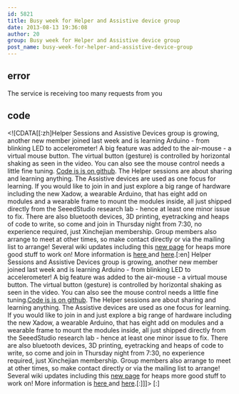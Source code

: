 ```yaml
---
id: 5821
title: Busy week for Helper and Assistive device group
date: 2013-08-13 19:36:08
author: 20
group: Busy week for Helper and Assistive device group
post_name: busy-week-for-helper-and-assistive-device-group
---
```


## error
The service is receiving too many requests from you

## code
 <!\[CDATA\[\[:zh\]Helper Sessions and Assistive Devices group is growing, another new member joined last week and is learning Arduino - from blinking LED to accelerometer! A big feature was added to the air-mouse - a virtual mouse button. The virtual button (gesture) is controlled by horizontal shaking as seen in the video. You can also see the mouse control needs a little fine tuning. [Code is is on github](https://github.com/xinchejian/AssistiveDevices/tree/master/FreeIMU%5Finertial%5Fmouse%5Fleonardo%5FTeensy "Virtual button air-mouse code."). The Helper sessions are about sharing and learning anything. The Assistive devices are used as one focus for learning. If you would like to join in and just explore a big range of hardware including the new Xadow, a wearable Arduino, that has eight add on modules and a wearable frame to mount the modules inside, all just shipped directly from the SeeedStudio research lab - hence at least one minor issue to fix. There are also bluetooth devices, 3D printing, eyetracking and heaps of code to write, so come and join in Thursday night from 7:30, no experience required, just Xinchejian membership. Group members also arrange to meet at other times, so make contact directly or via the mailing list to arrange! Several wiki updates including this [new page](http://wiki.xinchejian.com/wiki/Tasks%5F-%5Fprogress%5Fupdates%5F%26%5FHelp%5Fwanted "Things to do!") for heaps more good stuff to work on! More information is [here ](http://wiki.xinchejian.com/wiki/Assistive%5FDevices "Assistive Devices")and [here](http://xinchejian.com/2013/07/05/helper-sessions-at-xinchejian/ "Helper sessions").\[:en\] Helper Sessions and Assistive Devices group is growing, another new member joined last week and is learning Arduino - from blinking LED to accelerometer! A big feature was added to the air-mouse - a virtual mouse button. The virtual button (gesture) is controlled by horizontal shaking as seen in the video. You can also see the mouse control needs a little fine tuning.[Code is is on github](https://github.com/xinchejian/AssistiveDevices/tree/master/FreeIMU%5Finertial%5Fmouse%5Fleonardo%5FTeensy "Virtual button air-mouse code."). The Helper sessions are about sharing and learning anything. The Assistive devices are used as one focus for learning. If you would like to join in and just explore a big range of hardware including the new Xadow, a wearable Arduino, that has eight add on modules and a wearable frame to mount the modules inside, all just shipped directly from the SeeedStudio research lab - hence at least one minor issue to fix. There are also bluetooth devices, 3D printing, eyetracking and heaps of code to write, so come and join in Thursday night from 7:30, no experience required, just Xinchejian membership. Group members also arrange to meet at other times, so make contact directly or via the mailing list to arrange! Several wiki updates including this [new page](http://wiki.xinchejian.com/wiki/Tasks%5F-%5Fprogress%5Fupdates%5F%26%5FHelp%5Fwanted "Things to do!") for heaps more good stuff to work on! More information is [here ](http://wiki.xinchejian.com/wiki/Assistive%5FDevices "Assistive Devices")and [here](http://xinchejian.com/2013/07/05/helper-sessions-at-xinchejian/ "Helper sessions").\[:\]\]\]> \[:\]
